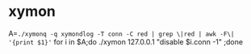 # xymon
 A=`./xymonq -q xymondlog -T conn -C red | grep \|red | awk -F\| '{print $1}'`
 for i in $A;do ./xymon 127.0.0.1 "disable $i.conn -1" ;done
